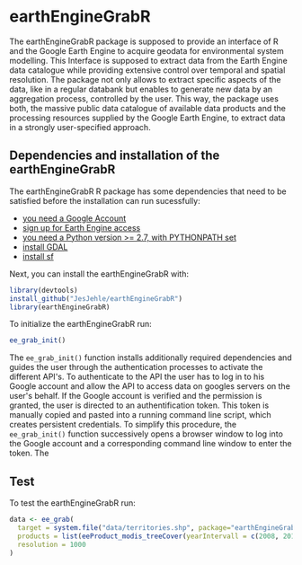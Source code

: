 # earthEngineGrabR

The earthEngineGrabR package is supposed to provide an interface of R and the Google Earth Engine to acquire geodata for environmental system modelling. This Interface is supposed to extract data from the Earth Engine data catalogue while providing extensive control over temporal and spatial resolution. The package not only allows to extract specific aspects of the data, like in a regular databank but enables to generate new data by an aggregation process, controlled by the user. This way, the package uses both, the massive public data catalogue of available data products and the processing resources supplied by the Google Earth Engine, to extract data in a strongly user-specified approach.


## Dependencies and installation of the earthEngineGrabR


The earthEngineGrabR R package has some dependencies that need to be satisfied before the installation can run sucessfully:

* [you need a Google Account](https://accounts.google.com/SignUp?hl=de)
* [sign up for Earth Engine access](https://signup.earthengine.google.com/#!/)
* [you need a Python version >= 2.7, with PYTHONPATH set](https://www.python.org/downloads/)
* [install GDAL](https://github.com/domlysz/BlenderGIS/wiki/How-to-install-GDAL)
* [install sf](https://github.com/r-spatial/sf)

Next, you can install the earthEngineGrabR with:

```r
library(devtools)
install_github("JesJehle/earthEngineGrabR")
library(earthEngineGrabR)
```

To initialize the earthEngineGrabR run:
```r
ee_grab_init()
```
The `ee_grab_init()`  function installs additionally required dependencies and guides the user through the authentication processes to activate the different API's. To authenticate to the API the user has to log in to his Google account and allow the API to access data on googles servers on the user's behalf. 
If the Google account is verified and the permission is granted, the user is directed to an authentification token. This token is manually copied and pasted into a running command line script, which creates persistent credentials. To simplify this procedure, the `ee_grab_init()`  function successively opens a browser window to log into the Google account and a corresponding command line window to enter the token.  The 

## Test 
To test the earthEngineGrabR run:
```r
data <- ee_grab(
  target = system.file("data/territories.shp", package="earthEngineGrabR"),
  products = list(eeProduct_modis_treeCover(yearIntervall = c(2008, 2012))),
  resolution = 1000
)
```

